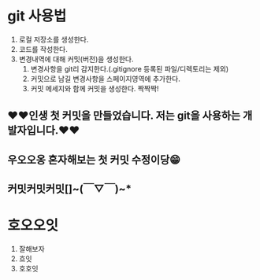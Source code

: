 # git 사용법
1. 로컬 저장소를 생성한다.
2. 코드를 작성한다.
3. 변경내역에 대해 커밋(버전)을 생성한다.
    1. 변경사항을 git리 감지한다.(.gitignore 등록된 파일/디렉토리는 제외)
    2. 커밋으로 남길 변경사항을 스페이지영역에 추가한다.
    3. 커밋 메세지와 함께 커밋을 생성한다. 짝짝짝!



## ❤️❤️인생 첫 커밋을 만들었습니다. 저는 git을 사용하는 개발자입니다.❤️❤️

## 우오오옹 혼자해보는 첫 커밋 수정이당😁

## 커밋커밋커밋[]~(￣▽￣)~*

# 호오오잇
1. 잘해보자
2. 흐잇
3. 호호잇

